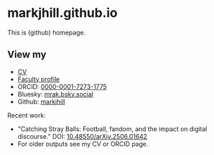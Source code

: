 # markjhill.github.io
This is (github) homepage.

## View my 

* [CV](CV.md)
* [Faculty profile](https://www.kcl.ac.uk/people/mark-j.-hill)
* ORCID: [0000-0001-7273-1775](https://orcid.org/0000-0001-7273-1775)
* Bluesky: [mrak.bsky.social](https://bsky.app/profile/mrak.bsky.social)
* Github: [markjhill](https://github.com/markjhill)

Recent work:

* "Catching Stray Balls: Football, fandom, and the impact on digital discourse." DOI: [10.48550/arXiv.2506.01642](https://doi.org/10.48550/arXiv.2506.01642)
* For older outputs see my CV or ORCID page.
